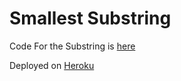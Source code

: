 # Smallest Substring
Code For the Substring is [here](code.py)

Deployed on [Heroku](https://maximlassign.herokuapp.com/)
